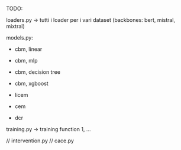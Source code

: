 TODO:

loaders.py -> tutti i loader per i vari dataset (backbones: bert, mistral, mixtral)

models.py:
  - cbm, linear
  - cbm, mlp
  - cbm, decision tree
  - cbm, xgboost

  - licem
  - cem
  - dcr

training.py -> training function 1, ...

// intervention.py
// cace.py
